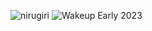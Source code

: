 ![nirugiri](https://img.shields.io/static/v1?label=nirugiri&message=1302543&color=ff69b4)
![Wakeup Early 2023](https://img.shields.io/badge/Wakeup_Early_2023-37/39-blue)
